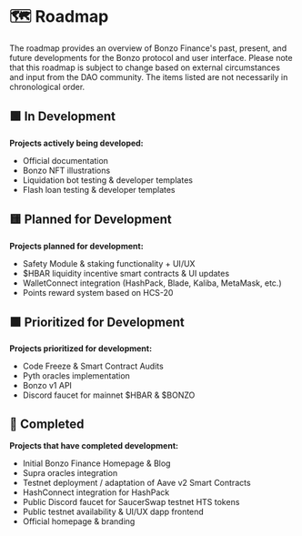 # 🗺️ Roadmap

The roadmap provides an overview of Bonzo Finance's past, present, and future developments for the Bonzo protocol and user interface. Please note that this roadmap is subject to change based on external circumstances and input from the DAO community. The items listed are not necessarily in chronological order.

## 🟩 In Development

**Projects actively being developed:**

* Official documentation
* Bonzo NFT illustrations
* Liquidation bot testing & developer templates
* Flash loan testing & developer templates&#x20;

## 🟨 Planned for Development

**Projects planned for development:**

* Safety Module & staking functionality + UI/UX
* $HBAR liquidity incentive smart contracts & UI updates
* WalletConnect integration (HashPack, Blade, Kaliba, MetaMask, etc.)
* Points reward system based on HCS-20

## 🟧 Prioritized for Development

**Projects prioritized for development:**

* Code Freeze & Smart Contract Audits
* Pyth oracles implementation
* Bonzo v1 API
* Discord faucet for mainnet $HBAR & $BONZO

## 🏁 Completed

**Projects that have completed development:**

* Initial Bonzo Finance Homepage & Blog
* Supra oracles integration
* Testnet deployment / adaptation of Aave v2 Smart Contracts
* HashConnect integration for HashPack
* Public Discord faucet for SaucerSwap testnet HTS tokens
* Public testnet availability & UI/UX dapp frontend
* Official homepage & branding
